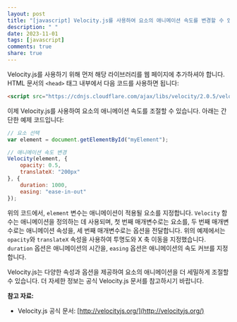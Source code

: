 ```yaml
---
layout: post
title: "[javascript] Velocity.js를 사용하여 요소의 애니메이션 속도를 변경할 수 있나요?"
description: " "
date: 2023-11-01
tags: [javascript]
comments: true
share: true
---
```


Velocity.js를 사용하기 위해 먼저 해당 라이브러리를 웹 페이지에 추가하셔야 합니다. HTML 문서의 `<head>` 태그 내부에서 다음 코드를 사용하면 됩니다:

```html
<script src="https://cdnjs.cloudflare.com/ajax/libs/velocity/2.0.5/velocity.min.js"></script>
```

이제 Velocity.js를 사용하여 요소의 애니메이션 속도를 조절할 수 있습니다. 아래는 간단한 예제 코드입니다:

```javascript
// 요소 선택
var element = document.getElementById("myElement");

// 애니메이션 속도 변경
Velocity(element, { 
    opacity: 0.5, 
    translateX: "200px" 
}, {
    duration: 1000, 
    easing: "ease-in-out" 
});
```

위의 코드에서, `element` 변수는 애니메이션이 적용될 요소를 지정합니다. `Velocity` 함수는 애니메이션을 정의하는 데 사용되며, 첫 번째 매개변수로는 요소를, 두 번째 매개변수로는 애니메이션 속성을, 세 번째 매개변수로는 옵션을 전달합니다. 위의 예제에서는 `opacity`와 `translateX` 속성을 사용하여 투명도와 X 축 이동을 지정했습니다. `duration` 옵션은 애니메이션의 시간을, `easing` 옵션은 애니메이션의 속도 커브를 지정합니다.

Velocity.js는 다양한 속성과 옵션을 제공하여 요소의 애니메이션을 더 세밀하게 조절할 수 있습니다. 더 자세한 정보는 공식 Velocity.js 문서를 참고하시기 바랍니다.

**참고 자료:**
- Velocity.js 공식 문서: [http://velocityjs.org/](http://velocityjs.org/)